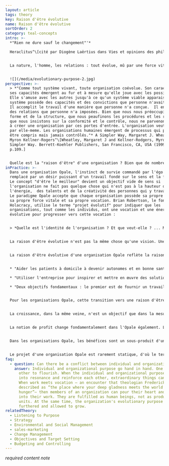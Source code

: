 ```yaml
---
layout: article
tags: theory
key: Raison d'être évolutive
name: Raison d'être évolutive
sortOrder: 2
category: teal-concepts
intro: >-
  *"Rien ne dure sauf le changement"'* 

  Heraclitus^\[cité par Diogène Laërtius dans Vies et opinions des philosophes éminents]


  La nature, l'homme, les relations : tout évolue, mû par une force vitale, pour s'adapter, se transformer et se développer. Dans la perspective de l'Opale, les organisations sont considérées comme un champ d'énergie indépendant dont l'objectif transcende les parties prenantes. Dans ce paradigme, nous ne possédons ni ne dirigeons l'organisation ; nous sommes plutôt des intendants, à l'écoute de ses besoins et l'aidant à faire son travail dans le monde...


  ![](/media/evolutionary-purpose-2.jpg)
perspective: >-
  > *"Comme tout système vivant, toute organisation coévolue. Son caractère et
  ses capacités émergent au fur et à mesure qu'elle joue avec les possibles.
  Elle s'amuse avec les autres jusqu'à ce qu'un système viable apparaisse. Ce
  système possède des capacités et des convictions que personne n'avait prévues.
  Il accomplit le travail d'une manière que personne n'a conçue.  Il entretient
  des relations que personne n'a imposées. Bien que nous nous préoccupions de la
  forme et de la structure, que nous peaufinons les procédures et les règles,
  que nous insistons sur la conformité et le contrôle, nous ne parvenons jamais
  à créer une organisation par ces portes d'entrée. L'organisation veut se créer
  par elle-meme. Les organisations humaines émergent de processus qui peuvent
  être compris mais jamais contrôlés."* A Simpler Way, Margaret J. Wheatley et
  Myron Kellner-Rogers^\[Wheatley, Margaret J and Kellner-Rodgers, Myron. A
  Simpler Way. Berrett-Koehler Publishers, San Francisco, CA, USA (1999),
  p.109.]


  Quelle est la "raison d'être" d'une organisation ? Bien que de nombreuses organisations modernes disposent d'une "déclaration de mission", celle-ci sonne souvent creux, ne guide pas réellement la prise de décision et, en fait, est souvent totalement inconnue des employés. Plutôt qu'un objectif collectif, le comportement de la plupart des organisations est guidé par le désir d'auto-préservation. La nature de l'ego, fondée sur la peur, des stades évolutifs rouge, orange et ambre, prédispose les dirigeants et les employés à voir le monde comme un endroit dangereux, avec des concurrents qui essaient partout de leur voler leur déjeuner. La seule façon d'assurer leur survie est de saisir toutes les occasions de faire plus de profits et de gagner des parts de marché aux dépens des concurrents. Dans le feu de la bataille, qui a le temps de penser à la finalité ? Malheureusement, cette fixation sur la concurrence, fondée sur la peur, se manifeste même lorsque l'auto-préservation de l'organisation n'est pas en jeu. Dans les organisations qui sont quelque peu protégées de la concurrence (par exemple l'armée, les écoles publiques et les agences gouvernementales), l'ego craintif cherche encore la sécurité, cette fois dans la concurrence interne; les managers se battent pour l'auto-préservation de leurs unités dans des guerres de territoire avec d'autres unités, pour obtenir plus de financement, de talents ou de reconnaissance. Avec la transition vers L'Opale, les gens apprennent à apprivoiser les peurs de leur ego. Ce processus permet d'explorer des questions plus profondes sur le sens et le but de la vie, tant au niveau individuel que collectif : Quelle est ma vocation ? Qu'est-ce qui vaut vraiment la peine d'être accompli ? La survie n'est plus une nécessité pour les organisations Opale. Au contraire, c'est l'objectif fondateur qui compte vraiment.^\[Laloux, Frederic (2014-02-09). Reinventing Organizations: A Guide to Creating Organizations Inspired by the Next Stage of Human Consciousness (Kindle Locations 4197-4205). Nelson Parker. Kindle Edition.]
inPractice: >-
  Dans une organisation Opale, l'instinct de survie commandé par l'égo est
  remplacé par un désir puissant d'un travail fondé sur le sens et la finalité.
  Le concept "d'être le meilleur" devient un objectif vide de sens si
  l'organisation ne fait pas quelque chose qui n'est pas à la hauteur de
  l'énergie,  des talents et de la créativité des personnes qui y travaillent.
  Le paradigme Opale accepte que chaque organisation possède sa propre identité,
  sa propre force vitale et sa propre vocation. Brian Robertson, le fondateur de
  Holacracy, utilise le terme "projet évolutif" pour indiquer que les
  organisations, tout comme les individus, ont une vocation et une énergie
  évolutive pour progresser vers cette vocation :


  > *Quelle est l'identité de l'organisation ? Et que veut-elle ? ... Métaphotriquement, c'est comme la relation des parents avec leur enfant : ... nous sommes d'accord sur le fait que notre enfant a une identité, un chemin et un projet propre. Et ce n'est pas parce que je suis fou de joie à l'idée que mon enfant soit médecin que je dois projeter ce désir sur lui. Si je le fais, je rentre dans un processus nocif de co-dépendance. En tant que parents, nous avons appris que l'évolution d'un rapport sein entre parents et enfant est un processus de différenciation. Et, ironiquement, la différenciation permet à chacun d'etre davantage autonome et davantage lui-meme, ce qui à son tour permet une intégration plus consciente au sein d'une relation et d'une interconnexion; on rentre dans une relation entre pairs, entre égaux. ... C'est à nous, les humains, de nous ajuster au projet évolutif de l'entreprise; la clé est l'identité propre et la réponse à la question : "A quoi cette entreprise est-elle appelée ?" Et non pas "A quelle fin voulons-nous utiliser cette entreprise qui nous appartient?"; mais plutôt "Quel est le potentiel créatif de cette vie, de ce système vivant ?". C'est ce que nous entendons par projet évolutif : le potentiel créatif le plus profond pour faire naitre quelque chose de neuf, pour etre utile au monde en lui apportant une énergie, une valeur ... C'est à cette pulsion créative, à ce potentiel créatif que nous voulons nous accorder, indépendamment de ce que nous voulons par nous-mêmes.*^\[Laloux, Frederic (2014-02-09) Reinventing Organizations: A Guide to Creating Organizations Inspired by the Next Stage of Human Consciousness (Kindle Locations 4322). Nelson Parker. Kindle Edition.] 


  La raison d'être évolutive n'est pas la même chose qu'une vision. Une vision reflète généralement l'état de conscience égocentrique de l'équipe de direction, qui décide de ce qu'elle veut que l'organisation soit.


  La raison d'être évolutive d'une organisation Opale reflète la raison profonde de son existence. Elle est liée à la différence qu'elle veut faire dans la communauté dans laquelle elle opère, ainsi que sur le marché qu'elle sert. Elle ne se préoccupe pas de la concurrence ou de surpasser les autres ; c'est le service du "bien commun" qui compte. En voici quelques exemples :


  * "Aider les patients à domicile à devenir autonomes et en bonne santé" - Buurtzorg, Organisme de santé^\[Laloux, Frederic (2014-02-09). Reinventing Organizations: A Guide to Creating Organizations Inspired by the Next Stage of Human Consciousness (Kindle Locations 4239-4240). Nelson Parker. Kindle Edition]

  * "Utiliser l'entreprise pour inspirer et mettre en œuvre des solutions face à la crise environnementale” - Patagonia, pret-à-porter d'extérieur^\[http://www.patagoniaworks.com/#index, accessed 2015/06/13] 

  * "Deux objectifs fondamentaux : le premier est de fournir un travail utile dans la région d'Hallencourt, une zone rurale du nord de la France où le bon travail est rare ; le second est de donner et de recevoir l'amour des clients." - FAVI, métallurgie.^\[Laloux, Frederic (2014-02-09). Reinventing Organizations: A Guide to Creating Organizations Inspired by the Next Stage of Human Consciousness (Kindle Locations 4371-4372). Nelson Parker. Kindle Edition.] 


  Pour les organisations Opale, cette transition vers une raison d'être évolutive a de profondes implications sur la façon dont elles considèrent des concepts aussi fondamentaux que la concurrence, la croissance et le profit. Alors que les organisations Orange semblent obsédées par l'idée de battre la concurrence (comme l'illustre le titre du livre de l'ex-PDG de General Electric, Jack Welch, Winning), les organisations Opale semblent perdre la notion même de concurrence. Puisque l'organisation Opale vit véritablement pour son objectif, toute personne qui peut l'aider à atteindre cet objectif est considérée comme un allié, et non comme un concurrent. Pour un exemple concret, voir "Exemples concrets - Buurtzorg" ci-dessous.


  La croissance, dans la même veine, n'est un objectif que dans la mesure où le but peut se manifester à plus grande échelle, mais jamais un objectif en soi. Buurtzorg, par exemple, aide activement les patients à construire un réseau de soutien avec leurs familles, leurs amis et leurs voisins. L'entreprise tente essentiellement de se faire oublier dans la vie des patients le plus rapidement possible, ce qu'elle fait avec beaucoup de succès : une étude réalisée en 2009 a montré que les patients de Buurtzorg sont libérés deux fois plus vite que les clients de la concurrence et qu'ils ne demandent finalement que 50 % des heures de soins prescrites. La stratégie fondamentale de Buurtzorg - aider les patients à devenir autonomes et en bonne santé - revient en fait à rechercher moins de croissance, et non plus. De même, Patagonia est célèbre pour avoir diffusé des publicités pleine page où l'on pouvait lire "N'achetez pas cette veste". Ces publicités faisaient partie de son "Common Threads Partnership". Patagonia estime que beaucoup d'entre nous, dans le monde développé, ont assez de vêtements dans leurs placards pour nous tenir chaud toute une vie. Et pourtant, nous continuons à acheter de nouveaux vêtements, dont la production est néfaste pour l'environnement et qui finiront dans une décharge. Le partenariat Common Threads s'attaque sérieusement à la réduction (en fabriquant des vêtements qui durent plus longtemps), à la réparation (Patagonia répare les vêtements de ses clients), à la réutilisation (l'entreprise revend vos vêtements usagés sur eBay ou dans la section "Worn Wear" de ses magasins) et au recyclage (vous pouvez renvoyer vos vieux vêtements à Patagonia, qui les recyclera). Cette initiative va-t-elle nuire à la croissance de Patagonia à court terme ? Oui. Chaque veste réparée et réutilisée est une veste achetée en moins. Est-ce que cette initiative augmentera sa croissance à long terme, grâce à une plus grande fidélité des clients ? Peut-être. Mais la décision de Patagonia n'a pas été motivée par des prévisions et des données financières. L'entreprise a choisi la voie que son projet exigeait.^\[Laloux, Frederic (2014-02-09). Reinventing Organizations: A Guide to Creating Organizations Inspired by the Next Stage of Human Consciousness (Kindle Locations 4235-4248). Nelson Parker. Kindle Edition.]


  La notion de profit change fondamentalement dans l'Opale également. L'augmentation de la valeur pour l'actionnaire est devenue la perspective dominante des organisations Orange. Elle stipule que les entreprises ont un devoir primordial : maximiser les profits. Dans de nombreux pays, cette perspective est juridiquement contraignante ; la direction peut être poursuivie pour des décisions qui mettent en péril la rentabilité. Sous le charme de la valeur actionnariale, les entreprises publiques se concentrent sans relâche sur le résultat net. Les organisations à but lucratif ont une perspective différente du profit. Le profit est nécessaire et les investisseurs méritent un retour équitable, mais l'objectif est la raison d'être, pas le profit. Les fondateurs d'Opale utilisent souvent la même métaphore : le profit est comme l'air que nous respirons. Nous avons besoin d'air pour vivre, mais nous ne vivons pas pour respirer. Tami Simon, PDG de Sounds True, donne la définition de la finalité d'une entreprise : "*Nous avons une idée des affaires qui serait que tout ce que nous faisons doit nous aider à gagner davantage d'argent, à être plus productifs ou que sais-je ? Mais ce n'est pas ma vision. Ma vision des affaires est que nous nous réunissons pour former une communauté de personnes qui veulent répondre à un besoin humain et et se réaliser dans leur vie*".^\[Laloux, Frederic (2014-02-09). Reinventing Organizations: A Guide to Creating Organizations Inspired by the Next Stage of Human Consciousness (Kindle Locations 4253-4264). Nelson Parker. Kindle Edition.]


  Dans les organisations Opale, les bénéfices sont un sous-produit d'un travail bien fait. Le philosophe Viktor Frankl l'exprime bien : "Le succès, comme le bonheur, ne peut être recherché ; il doit survenir, et il n'est que l'effet secondaire involontaire du dévouement personnel à une cause plus grande que soi".^\[Laloux, Frederic (2014-02-09). Reinventing Organizations: A Guide to Creating Organizations Inspired by the Next Stage of Human Consciousness (Kindle Locations 4264-4266). Nelson Parker. Kindle Edition.]


  Le projet d'une organisation Opale est rarement statique, d'où le terme "projet évolutif". Il évoluera au fil du temps, à mesure que l'organisation elle-même se développe et s'adapte. Par exemple, Buurtzorg, l'organisation néerlandaise de soins à domicile, a été créée pour "aider les patients malades et âgés à vivre une vie plus autonome et utile".^\[Laloux, Frederic (2014-02-09). Reinventing Organizations: A Guide to Creating Organizations Inspired by the Next Stage of Human Consciousness (Kindle Locations 4215-4216). Nelson Parker. Kindle Edition.] Ses activités ne se limitent plus à la prise en charge des personnes âgées, mais visent désormais à aider "les patients à devenir autonomes et en bonne santé".
faq:
  - question: Can there be a conflict between individual and organizational purpose?
    answer: Individual and organizational purpose go hand in hand. One needs the
      other to flourish. When the individual and organizational purpose enter
      into resonance and reinforce each other, extraordinary things can happen.
      When work meets vocation — an encounter that theologian Frederick Buechner
      described as “the place where your deep gladness meets the world’s deep
      hunger”— then members of an organization can pour their heart and soul
      into their work. They are fulfilled as human beings, not as productive
      units. At the same time, the organization's evolutionary purpose is
      furthered and allowed to grow.
relatedTheory:
  - Listening to Purpose
  - Strategy
  - Environmental and Social Management
  - sales-marketing
  - Change Management
  - Objectives and Target Setting
  - Budgeting and Controlling
---
```

*required content note*